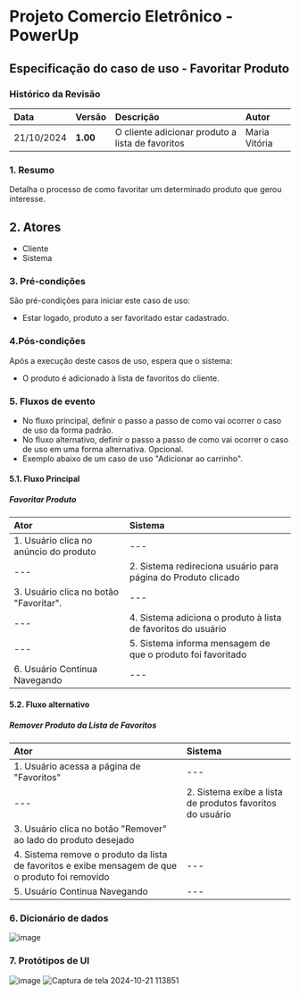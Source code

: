 # Projeto Comercio Eletrônico - PowerUp

## Especificação do caso de uso - Favoritar Produto

### Histórico da Revisão
|  Data  | Versão | Descrição | Autor |
|:-------|:-------|:----------|:------|
| 21/10/2024 | **1.00** | O cliente adicionar produto a lista de favoritos | Maria Vitória |


### 1. Resumo 
Detalha o processo de como favoritar um determinado produto que gerou interesse.

## 2. Atores
- Cliente
- Sistema

### 3. Pré-condições
São pré-condições para iniciar este caso de uso:
- Estar logado, produto a ser favoritado estar cadastrado.

### 4.Pós-condições
Após a execução deste casos de uso, espera que o sistema:
-  O produto é adicionado à lista de favoritos do cliente. 

### 5. Fluxos de evento
- No fluxo principal, definir o passo a passo de como vai ocorrer o caso de uso da forma padrão.
- No fluxo alternativo, definir o passo a passo de como vai ocorrer o caso de uso em uma forma alternativa. Opcional.
- Exemplo abaixo de um caso de uso "Adicionar ao carrinho".

#### 5.1. Fluxo Principal
##### Favoritar Produto

|  Ator  | Sistema |
|:-------|:------- |
| 1. Usuário clica no anúncio do produto | --- |
| --- | 2. Sistema redireciona usuário para página do Produto clicado |
| 3. Usuário clica no botão "Favoritar". | --- |
| --- | 4. Sistema adiciona o produto à lista de favoritos do usuário |
| --- | 5. Sistema informa mensagem de que o produto foi favoritado |
| 6. Usuário Continua Navegando | --- |

#### 5.2. Fluxo alternativo
##### Remover Produto da Lista de Favoritos

|  Ator  | Sistema |
|:-------|:------- |
| 1. Usuário acessa a página de "Favoritos" | --- |
| --- |	2. Sistema exibe a lista de produtos favoritos do usuário |
| 3. Usuário clica no botão "Remover" ao lado do produto desejado|
| 4. Sistema remove o produto da lista de favoritos e exibe mensagem de que o produto foi removido| --- |
| 5. Usuário Continua Navegando | --- |


### 6. Dicionário de dados
![image](https://github.com/user-attachments/assets/7c6b6cef-7d1b-4761-b932-3ddf51ac7cf5)


### 7. Protótipos de UI
![image](https://github.com/user-attachments/assets/86a8f093-b452-4dba-b9b5-9179bdbaa4ab)
![Captura de tela 2024-10-21 113851](https://github.com/user-attachments/assets/98ab60d3-e3a3-46c7-8f7d-53117121ef82)


